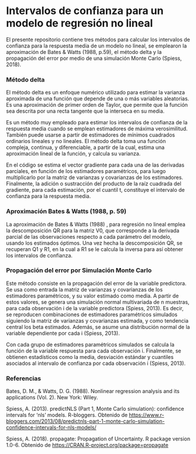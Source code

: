# Intervalos de confianza para un modelo de regresión no lineal

El presente repositorio contiene tres métodos para calcular los intervalos de confianza para la respuesta media de un modelo no lineal, se emplearon la aproximación de Bates & Watts (1988, p.59), el método delta y la propagación del error por medio de una simulación Monte Carlo (Spiess, 2018).


### Método delta

El método delta es un enfoque numérico utilizado para estimar la varianza aproximada de una función que depende de una o más variables aleatorias. Es una aproximación de primer orden de Taylor, que permite que la función sea descrita por una recta tangente que la interseca en su media. 

Es un método muy empleado para estimar los intervalos de confianza de la respuesta media cuando se emplean estimadores de máxima verosimilitud. También puede usarse a partir de estimadores de mínimos cuadrados ordinarios lineales y no lineales. El método delta toma una función compleja, continua, y diferenciable, a partir de la cual, estima una aproximación lineal de la función, y calcula su varianza.

En el código se estima el vector gradiente para cada una de las derivadas parciales, en función de los estimadores paramétricos, para luego multiplicarlo por la matriz de varianzas y covarianzas de los estimadores. Finalmente, la adición o sustracción del producto de la raíz cuadrada del gradiente, para cada estimación, por el cuantil t, constituye el intervalo de confianza para la respuesta media.


### Aproximación Bates & Watts (1988, p. 59)

La aproximación de Bates & Watts (1988) , para regresión no lineal emplea la descomposición QR para la matriz V0, que corresponde a la derivada parcial de las observaciones respecto a cada parámetro del modelo, usando los estimados óptimos. Una vez hecha la descomposición QR, se recuperan Q1 y R1, en la cual a R1 se le calcula la inversa para así obtener los intervalos de confianza.



### Propagación del error por Simulación Monte Carlo

Este método consiste en la propagación del error de la variable predictora. Se usa como entrada la matriz de varianzas y covarianzas de los estimadores paramétricos, y su valor estimado como media. A partir de estos valores, se genera una simulación normal multivariada de n muestras, para cada observación i de la variable predictora (Spiess, 2013). Es decir, se reproducen combinaciones de estimadores paramétricos simulados siguiendo la matriz de varianzas y covarianzas estimada, y como tendencia central los beta estimados. Además, se asume una distribución normal de la variable dependiente por cada i (Spiess, 2013). 

Con cada grupo de estimadores paramétricos simulados se calcula la función de la variable respuesta para cada observación i. Finalmente, se obtienen estadísticos como la media, desviación estándar y cuantiles asociados al intervalo de confianza por cada observación i (Spiess, 2013). 

  
  
### Referencias 


Bates, D. M., & Watts, D. G. (1988). Nonlinear regression analysis and its applications (Vol. 2). New York: Wiley.

Spiess, A. (2013). predictNLS (Part 1, Monte Carlo simulation): confidence intervals for ‘nls’ models. R-bloggers. Obtenido de https://www.r-bloggers.com/2013/08/predictnls-part-1-monte-carlo-simulation-confidence-intervals-for-nls-models/

Spiess, A. (2018). propagate: Propagation of Uncertainty. R package version 1.0-6. Obtenido de https://CRAN.R-project.org/package=propagate


